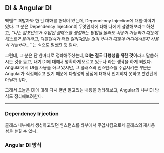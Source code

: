 ## DI & Angular DI

백엔드 개발자와 한 번 대화를 한적이 있는데, Dependency Injection에 대한 이야기였다. 그 분은 Dependency Injection이 무엇인지에 대해 나에게 설명해보라고 하셨고, _“나는 컴포넌트가 주입된 클래스를 생성하는 방법을 몰라도 사용이 가능하기 때문에 테스트가 용이하고, 디펜던시가 직접 걸려져있는 것이 아니기 때문에 어디에서든지 사용이 가능하다…”_ 는 식으로 말했던 것 같다.

그런데, 그 분은 단 한마디로 정의해주셨는데, **DI는 결국 다형성을 위한 것**이라고 말씀하시는 것을 듣고, 내가 DI에 대해서 명확하게 모르고 있구나 라는 생각을 하게 되었다.
Angular에서 DI를 사용을 하고 있지만, 그 클래스의 인스턴스를 주입시키는 부분은 Angular가 직접해주고 있기 때문에 다형성의 장점에 대해서 인지하지 못하고 있었던게 아닐까 싶다.

그래서 오늘은 DI에 대해 다시 한번 알고있는 내용을 정리해보고, Angular의 내부 DI 방식도 정리해보려한다.

---

### Dependency Injection

클래스 내부에서 생성하고있던 인스턴스를 외부에서 주입시킴으로써 클래스의 재사용성을 높힐 수 있다.

### Angular DI 방식
